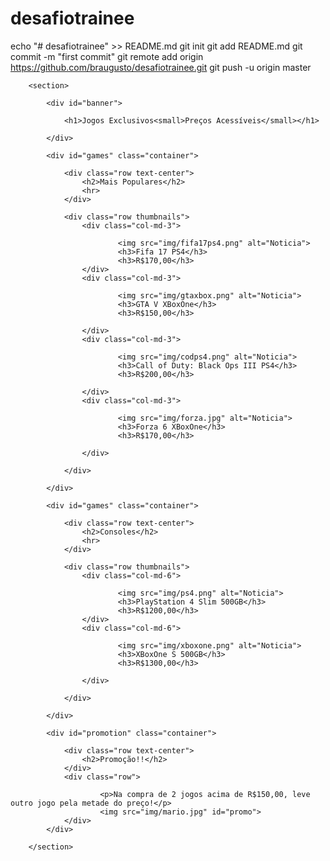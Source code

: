 # desafiotrainee
echo "# desafiotrainee" >> README.md
git init
git add README.md
git commit -m "first commit"
git remote add origin https://github.com/braugusto/desafiotrainee.git
git push -u origin master

<?php include_once("header.php");?>

		<section>

			<div id="banner">
				
				<h1>Jogos Exclusivos<small>Preços Acessíveis</small></h1>

			</div>

			<div id="games" class="container">
				
				<div class="row text-center">
					<h2>Mais Populares</h2>
					<hr>	
				</div>				

				<div class="row thumbnails">
					<div class="col-md-3">

							<img src="img/fifa17ps4.png" alt="Noticia">
							<h3>Fifa 17 PS4</h3>
							<h3>R$170,00</h3>
					</div>
					<div class="col-md-3">

							<img src="img/gtaxbox.png" alt="Noticia">
							<h3>GTA V XBoxOne</h3>
							<h3>R$150,00</h3>

					</div>
					<div class="col-md-3">

							<img src="img/codps4.png" alt="Noticia">
							<h3>Call of Duty: Black Ops III PS4</h3>
							<h3>R$200,00</h3>

					</div>
					<div class="col-md-3">

							<img src="img/forza.jpg" alt="Noticia">
							<h3>Forza 6 XBoxOne</h3>
							<h3>R$170,00</h3>

					</div>
					
				</div>

			</div>

			<div id="games" class="container">
				
				<div class="row text-center">
					<h2>Consoles</h2>
					<hr>	
				</div>				

				<div class="row thumbnails">
					<div class="col-md-6">

							<img src="img/ps4.png" alt="Noticia">
							<h3>PlayStation 4 Slim 500GB</h3>
							<h3>R$1200,00</h3>
					</div>
					<div class="col-md-6">

							<img src="img/xboxone.png" alt="Noticia">
							<h3>XBoxOne S 500GB</h3>
							<h3>R$1300,00</h3>

					</div>
					
				</div>

			</div>

			<div id="promotion" class="container">
				
				<div class="row text-center">
					<h2>Promoção!!</h2>	
				</div>
				<div class="row">
						
						<p>Na compra de 2 jogos acima de R$150,00, leve outro jogo pela metade do preço!</p>
						<img src="img/mario.jpg" id="promo">
				</div>
			</div>

		</section>
		
<?php include_once("footer.php");?>
